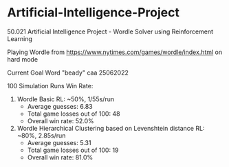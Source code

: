 # Artificial-Intelligence-Project
50.021 Artificial Intelligence Project - Wordle Solver using Reinforcement Learning

Playing Wordle from https://www.nytimes.com/games/wordle/index.html on hard mode

Current Goal Word "beady" caa 25062022

100 Simulation Runs Win Rate:
1. Wordle Basic RL: ~50%, 1/55s/run
    - Average guesses: 6.83
    - Total game losses out of 100: 48
    - Overall win rate: 52.0%
2. Wordle Hierarchical Clustering based on Levenshtein distance RL: ~80%, 2.85s/run
    - Average guesses: 5.31
    - Total game losses out of 100: 19
    - Overall win rate: 81.0%
